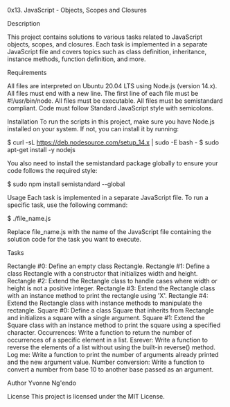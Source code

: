 0x13. JavaScript - Objects, Scopes and Closures

Description

This project contains solutions to various tasks related to JavaScript objects, scopes, and closures. Each task is implemented in a separate JavaScript file and covers topics such as class definition, inheritance, instance methods, function definition, and more.

Requirements

All files are interpreted on Ubuntu 20.04 LTS using Node.js (version 14.x).
All files must end with a new line.
The first line of each file must be #!/usr/bin/node.
All files must be executable.
All files must be semistandard compliant.
Code must follow Standard JavaScript style with semicolons.

Installation
To run the scripts in this project, make sure you have Node.js installed on your system. If not, you can install it by running:

$ curl -sL https://deb.nodesource.com/setup_14.x | sudo -E bash -
$ sudo apt-get install -y nodejs

You also need to install the semistandard package globally to ensure your code follows the required style:

$ sudo npm install semistandard --global

Usage
Each task is implemented in a separate JavaScript file. To run a specific task, use the following command:

$ ./file_name.js


Replace file_name.js with the name of the JavaScript file containing the solution code for the task you want to execute.

Tasks

Rectangle #0: Define an empty class Rectangle.
Rectangle #1: Define a class Rectangle with a constructor that initializes width and height.
Rectangle #2: Extend the Rectangle class to handle cases where width or height is not a positive integer.
Rectangle #3: Extend the Rectangle class with an instance method to print the rectangle using 'X'.
Rectangle #4: Extend the Rectangle class with instance methods to manipulate the rectangle.
Square #0: Define a class Square that inherits from Rectangle and initializes a square with a single argument.
Square #1: Extend the Square class with an instance method to print the square using a specified character.
Occurrences: Write a function to return the number of occurrences of a specific element in a list.
Esrever: Write a function to reverse the elements of a list without using the built-in reverse() method.
Log me: Write a function to print the number of arguments already printed and the new argument value.
Number conversion: Write a function to convert a number from base 10 to another base passed as an argument.

Author
Yvonne Ng'endo

License
This project is licensed under the MIT License.
